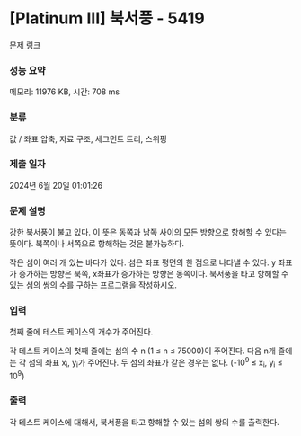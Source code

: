 # [Platinum III] 북서풍 - 5419 

[문제 링크](https://www.acmicpc.net/problem/5419) 

### 성능 요약

메모리: 11976 KB, 시간: 708 ms

### 분류

값 / 좌표 압축, 자료 구조, 세그먼트 트리, 스위핑

### 제출 일자

2024년 6월 20일 01:01:26

### 문제 설명

<p>강한 북서풍이 불고 있다. 이 뜻은 동쪽과 남쪽 사이의 모든 방향으로 항해할 수 있다는 뜻이다. 북쪽이나 서쪽으로 항해하는 것은 불가능하다.</p>

<p>작은 섬이 여러 개 있는 바다가 있다. 섬은 좌표 평면의 한 점으로 나타낼 수 있다. y 좌표가 증가하는 방향은 북쪽, x좌표가 증가하는 방향은 동쪽이다. 북서풍을 타고 항해할 수 있는 섬의 쌍의 수를 구하는 프로그램을 작성하시오.</p>

### 입력 

 <p>첫째 줄에 테스트 케이스의 개수가 주어진다.</p>

<p>각 테스트 케이스의 첫째 줄에는 섬의 수 n (1 ≤ n ≤ 75000)이 주어진다. 다음 n개 줄에는 각 섬의 좌표 x<sub>i</sub>, y<sub>i</sub>가 주어진다. 두 섬의 좌표가 같은 경우는 없다. (-10<sup>9</sup> ≤ x<sub>i</sub>, y<sub>i</sub> ≤ 10<sup>9</sup>)</p>

### 출력 

 <p>각 테스트 케이스에 대해서, 북서풍을 타고 항해할 수 있는 섬의 쌍의 수를 출력한다.</p>

